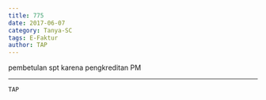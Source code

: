 ```yaml
---
title: 775
date: 2017-06-07
category: Tanya-SC
tags: E-Faktur
author: TAP
---
```


pembetulan spt karena pengkreditan PM

---



`TAP`
